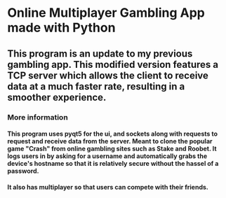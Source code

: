 # Online Multiplayer Gambling App made with Python
## This program is an update to my previous gambling app. This modified version features a TCP server which allows the client to receive data at a much faster rate, resulting in a smoother experience.
### More information
#### This program uses pyqt5 for the ui, and sockets along with requests to request and receive data from the server. Meant to clone the popular game "Crash" from online gambling sites such as Stake and Roobet. It logs users in by asking for a username and automatically grabs the device's hostname so that it is relatively secure without the hassel of a password.
#### It also has multiplayer so that users can compete with their friends.
